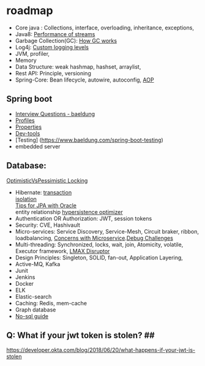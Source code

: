 # roadmap
* Core java : Collections, interface, overloading, inheritance, exceptions, 
* Java8: [Performance of streams](https://jaxenter.com/java-performance-tutorial-how-fast-are-the-java-8-streams-118830.html) <br>
* Garbage Collection(GC): [How GC works](https://www.freecodecamp.org/news/garbage-collection-in-java-what-is-gc-and-how-it-works-in-the-jvm/) <br>
* Log4j: [Custom logging levels](https://logging.apache.org/log4j/2.x/manual/customloglevels.html)
* JVM, profiler, 
* Memory
* Data Structure:  weak hashmap, hashset, arraylist, 
* Rest API: Principle, versioning
* Spring-Core: Bean lifecycle, autowire, autoconfig, [AOP](https://www.baeldung.com/spring-aop-pointcut-tutorial)

## Spring boot 
  * [Interview Questions - baeldung](https://www.baeldung.com/spring-boot-interview-questions) 
  * [Profiles](https://www.baeldung.com/spring-profiles)
  * [Properties](https://www.baeldung.com/properties-with-spring) 
  * [Dev-tools](https://www.baeldung.com/spring-boot-devtools) 
  * [Testing] (https://www.baeldung.com/spring-boot-testing)  
  * embedded server


## Database: 
[OptimisticVsPessimistic Locking](https://vladmihalcea.com/optimistic-vs-pessimistic-locking/) <br>

* Hibernate: 
[transaction](https://dzone.com/articles/spring-boot-transactions-tutorial-understanding-tr#:~:text=Transaction%20propagation%20indicates%20if%20any,have%20a%20transaction%20created%20already) <br>
[isolation](https://www.geeksforgeeks.org/transaction-isolation-levels-dbms/) <br>
[Tips for JPA with Oracle](https://vladmihalcea.com/tips-oracle-jpa-hibernate/) <br>
entity relationship
[hypersistence optimizer](https://vladmihalcea.com/hypersistence-optimizer/)
* Authentication OR Authorization: JWT, session tokens
* Security: CVE, Hashivault
* Micro-services: Service Discovery, Service-Mesh, Circuit braker, ribbon, loadbalancing, [Concerns with Microservice](https://www.baeldung.com/cs/microservices-cross-cutting-concerns).[Debug Challenges](https://thenewstack.io/tracing-why-logs-arent-enough-to-debug-your-microservices/)
* Multi-threading: Synchronized, locks, wait, join, Atomicity, volatile, Executor framework, [LMAX Disruptor](https://lmax-exchange.github.io/disruptor/)
* Design Principles: Singleton, SOLID, fan-out, Application Layering,
* Active-MQ, Kafka
* Junit
* Jenkins
* Docker
* ELK
* Elastic-search
* Caching: Redis, mem-cache
* Graph database
* [No-sql guide](https://blog.nahurst.com/visual-guide-to-nosql-systems)

## Q: What if your jwt token is stolen? ## <br>
https://developer.okta.com/blog/2018/06/20/what-happens-if-your-jwt-is-stolen
